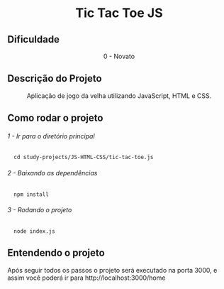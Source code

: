 <h1 align="center">Tic Tac Toe JS</h1>

## Dificuldade 

<p align="center">0 - Novato</p>

## Descrição do Projeto

<p align="center">Aplicação de jogo da velha utilizando JavaScript, HTML e CSS.</p>

## Como rodar o projeto

<h6><p>1 - Ir para o diretório principal</p></h6>

```
  cd study-projects/JS-HTML-CSS/tic-tac-toe.js
```

<h6><p>2 - Baixando as dependências</p></h6>

```
  npm install
```

<h6><p>3 - Rodando o projeto</p></h6>

```
  node index.js
```
## Entendendo o projeto

<p>Após seguir todos os passos o projeto será executado na porta 3000, e assim você poderá ir para http://localhost:3000/home</p>